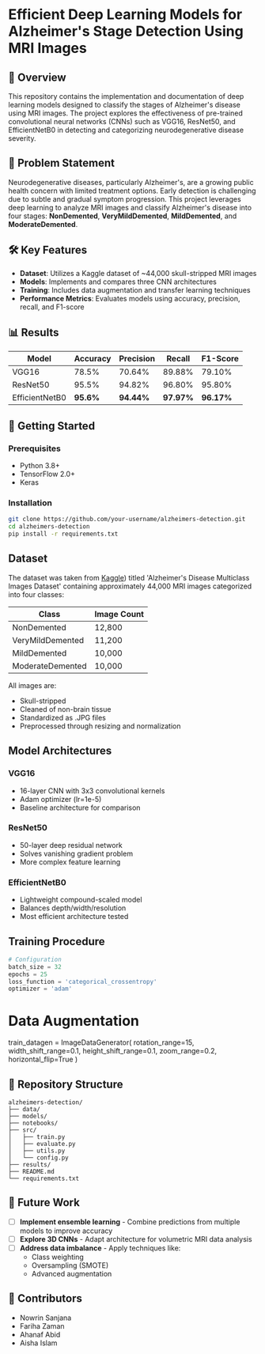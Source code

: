 # Efficient Deep Learning Models for Alzheimer's Stage Detection Using MRI Images

## 📌 Overview
This repository contains the implementation and documentation of deep learning models designed to classify the stages of Alzheimer's disease using MRI images. The project explores the effectiveness of pre-trained convolutional neural networks (CNNs) such as VGG16, ResNet50, and EfficientNetB0 in detecting and categorizing neurodegenerative disease severity.

## 🧠 Problem Statement
Neurodegenerative diseases, particularly Alzheimer's, are a growing public health concern with limited treatment options. Early detection is challenging due to subtle and gradual symptom progression. This project leverages deep learning to analyze MRI images and classify Alzheimer's disease into four stages: **NonDemented**, **VeryMildDemented**, **MildDemented**, and **ModerateDemented**.

## 🛠️ Key Features
- **Dataset**: Utilizes a Kaggle dataset of ~44,000 skull-stripped MRI images
- **Models**: Implements and compares three CNN architectures
- **Training**: Includes data augmentation and transfer learning techniques
- **Performance Metrics**: Evaluates models using accuracy, precision, recall, and F1-score

## 📊 Results
| Model       | Accuracy | Precision | Recall | F1-Score |
|-------------|----------|-----------|--------|----------|
| VGG16       | 78.5%    | 70.64%    | 89.88% | 79.10%   |
| ResNet50    | 95.5%    | 94.82%    | 96.80% | 95.80%   |
| EfficientNetB0 | **95.6%** | **94.44%** | **97.97%** | **96.17%** |

## 🚀 Getting Started

### Prerequisites
- Python 3.8+
- TensorFlow 2.0+
- Keras

### Installation
```bash
git clone https://github.com/your-username/alzheimers-detection.git
cd alzheimers-detection
pip install -r requirements.txt
```

## Dataset
The dataset was taken from [Kaggle]([https://www.kaggle.com/datasets/tourist55/alzheimers-dataset-4-class-of-images](https://www.kaggle.com/datasets/tourist55/alzheimers-dataset-4-class-of-images))) titled 'Alzheimer's Disease Multiclass Images Dataset' containing approximately 44,000 MRI images categorized into four classes:

| Class              | Image Count |
|--------------------|-------------|
| NonDemented        | 12,800      |
| VeryMildDemented   | 11,200      |
| MildDemented       | 10,000      |
| ModerateDemented   | 10,000      |

All images are:
- Skull-stripped
- Cleaned of non-brain tissue
- Standardized as .JPG files
- Preprocessed through resizing and normalization

## Model Architectures
### VGG16
- 16-layer CNN with 3x3 convolutional kernels
- Adam optimizer (lr=1e-5)
- Baseline architecture for comparison

### ResNet50
- 50-layer deep residual network
- Solves vanishing gradient problem
- More complex feature learning

### EfficientNetB0
- Lightweight compound-scaled model
- Balances depth/width/resolution
- Most efficient architecture tested

## Training Procedure
```python
# Configuration
batch_size = 32
epochs = 25
loss_function = 'categorical_crossentropy'
optimizer = 'adam'
```

# Data Augmentation
train_datagen = ImageDataGenerator(
    rotation_range=15,
    width_shift_range=0.1,
    height_shift_range=0.1,
    zoom_range=0.2,
    horizontal_flip=True
)

## 📂 Repository Structure
```
alzheimers-detection/
├── data/
├── models/
├── notebooks/
├── src/
│   ├── train.py
│   ├── evaluate.py
│   ├── utils.py
│   └── config.py
├── results/
├── README.md
└── requirements.txt
```
## 🔮 Future Work
- [ ] **Implement ensemble learning** - Combine predictions from multiple models to improve accuracy
- [ ] **Explore 3D CNNs** - Adapt architecture for volumetric MRI data analysis
- [ ] **Address data imbalance** - Apply techniques like:
  - Class weighting
  - Oversampling (SMOTE)
  - Advanced augmentation

## 👥 Contributors
- Nowrin Sanjana
- Fariha Zaman
- Ahanaf Abid
- Aisha Islam
